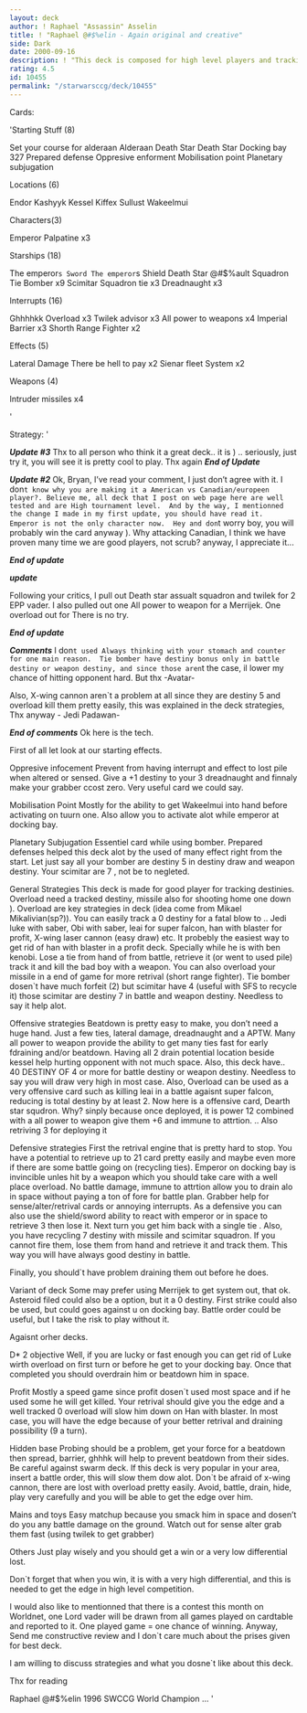 ```yaml
---
layout: deck
author: ! Raphael "Assassin" Asselin
title: ! "Raphael @#$%elin - Again original and creative"
side: Dark
date: 2000-09-16
description: ! "This deck is composed for high level players and tracking machines. Well played this deck is one of the best post D II deck out there."
rating: 4.5
id: 10455
permalink: "/starwarsccg/deck/10455"
---
```

Cards: 

'Starting Stuff (8)

Set your course for alderaan
Alderaan
Death Star
Death Star Docking bay 327
Prepared defense
Oppresive enforment
Mobilisation point
Planetary subjugation

Locations (6)

Endor
Kashyyk
Kessel
Kiffex
Sullust
Wakeelmui

Characters(3)

Emperor Palpatine x3

Starships (18)

The emperor`s Sword
The emperor`s Shield
Death Star @#$%ault Squadron
Tie Bomber x9
Scimitar Squadron tie x3
Dreadnaught x3

Interrupts (16)

Ghhhhkk
Overload x3
Twilek advisor x3
All power to weapons x4
Imperial Barrier x3
Shorth Range Fighter x2

Effects (5)

Lateral Damage
There be hell to pay x2
Sienar fleet System x2

Weapons (4)

Intruder missiles x4

'

Strategy: '

***Update #3***
Thx to all person who think it a great deck.. it is ) .. seriously, just try it, you will see it is pretty cool to play. Thx again
***End of Update***

***Update #2***
Ok, Bryan, I’ve read your comment, I just don’t agree with it.  I don`t know why you are making it a American vs Canadian/europeen player?. Believe me, all deck that I post on web page here are well tested and are High tournament level.  And by the way, I mentionned the change I made in my first update, you should have read it.  Emperor is not the only character now.  Hey and don`t worry boy, you will probably win the card anyway ). Why attacking Canadian, I think we have proven many time we are good players, not scrub? anyway, I appreciate it...

***End of update***


***update***

Following your critics, I pull out Death star assualt squadron and twilek for 2 EPP vader.  I also pulled out one All power to weapon for a Merrijek. One overload out for There is no try.

***End of update***

***Comments***
I don`t used Always thinking with your stomach and counter for one main reason.  Tie bomber have destiny bonus only in battle destiny or weapon destiny, and since those aren`t the case, il lower my chance of hitting opponent hard. But thx -Avatar-

Also, X-wing cannon aren`t a problem at all since they are destiny 5 and overload kill them pretty easily, this was explained in the deck strategies,  Thx anyway - Jedi Padawan-

***End of comments***
Ok here is the tech.

First of all let look at our starting effects.

Oppresive infocement Prevent from having interrupt and effect to lost pile when altered or sensed.  Give a +1 destiny to your 3 dreadnaught and finnaly make your grabber ccost zero.	Very useful card we could say.

Mobilisation Point Mostly for the ability to get Wakeelmui into hand before activating on tuurn one.  Also allow you to activate alot while emperor at docking bay.

Planetary Subjugation Essentiel card while using bomber. Prepared defenses helped this deck alot by the used of many effect right from the start.  Let just say all your bomber are destiny 5 in destiny draw and weapon destiny.  Your scimitar are 7 , not be to negleted.

General Strategies This deck is made for good player for tracking destinies.  Overload need a tracked destiny, missile also for shooting home one down ).  Overload are key strategies in deck (idea come from Mikael Mikalivian(sp?)).  You can easily track a 0 destiny for a fatal blow to .. Jedi luke with saber, Obi with saber, leai for super falcon, han with blaster for profit, X-wing laser cannon (easy draw) etc.  It probebly the easiest way to get rid of han with blaster in a profit deck. Specially while he is with ben kenobi.	Lose a tie from hand of from battle, retrieve it (or went to used pile) track it and kill the bad boy with a weapon.  You can also overload your missile in a end of game for more retrival (short range fighter). Tie bomber dosen`t have much forfeit (2) but scimitar have 4 (useful with SFS to recycle it) those scimitar are destiny 7 in battle and weapon destiny.  Needless to say it help alot.

Offensive strategies Beatdown is pretty easy to make, you don’t need a huge hand.  Just a few ties, lateral damage, dreadnaught and a APTW. Many all power to weapon provide the ability to get many ties fast for early fdraining and/or beatdown.  Having all 2 drain potential location beside kessel help hurting opponent with not much space.  Also, this deck have.. 40 DESTINY OF 4 or more for battle destiny or weapon destiny.  Needless to say you will draw very high in most case. Also, Overload can be used as a very offensive card such as killing leai in a battle agaisnt super falcon, reducing is total destiny by at least 2. Now here is a offensive card, Dearth star squdron.	Why? sinply because once deployed, it is power 12 combined with a all power to weapon give them +6 and immune to attrtion. .. Also retriving 3 for deploying it

Defensive strategies First the retrival engine that is pretty hard to stop.  You have a potential to retrieve up to 21 card pretty easily and maybe even more if there are some battle going on (recycling ties).  Emperor on docking bay is invincible unles hit by a weapon which you should take care with a well place overload.  No battle damage, immune to attrtion allow you to drain alo in space without paying a ton of fore for battle plan.  Grabber help for sense/alter/retrival cards or annoying interrupts.	As a defensive you can also use the shield/sword ability to react with emperor or in space to retrieve 3 then lose it.	Next turn you get him back with a single tie .	Also, you have recycling 7 destiny with missile and scimitar squadron.	If you cannot fire them, lose them from hand and retrieve it and track them.  This way you will have always good destiny in battle.

Finally, you should`t have problem draining them out before he does.

Variant of deck
Some may prefer using Merrijek to get system out, that ok.  Asteroid filed could also be a option, but it a 0 destiny. First strike could also be used, but could goes against u on docking bay. Battle order could be useful, but I take the risk to play without it.

Agaisnt orher decks.

D* 2 objective  Well, if you are lucky or fast enough you can get rid of Luke wirth overload on first turn or before he get to your docking bay.  Once that completed you should overdrain him or beatdown him in space.

Profit Mostly a speed game since profit dosen`t used most space and if he used some he will get killed.  Your retrival should give you the edge and a well tracked 0 overload will slow him down on Han with blaster.	In most case, you will have the edge because of your better retrival and draining possibility (9 a turn).

Hidden base Probing should be a problem, get your force for a beatdown then spread, barrier, ghhhk will help to prevent beatdown from their sides.  Be careful against swarm deck. If this deck is very popular in your area, insert a battle order, this will slow them dow alot.  Don`t be afraid of x-wing cannon, there are lost with overload pretty easily. Avoid, battle, drain, hide, play very carefully and you will be able to get the edge over him.

Mains and toys Easy matchup because you smack him in space and dosen’t do you any battle damage on the ground. Watch out for sense alter grab them fast (using twilek to get grabber)

Others Just play wisely and you should get a win or a very low differential lost.

Don`t forget that when you win, it is with a very high differential, and this is needed to get the edge in high level competition.

I would also like to mentionned that there is a contest this month on Worldnet, one Lord vader will be drawn from all games played on cardtable and reported to it.  One played game = one chance of winning.  Anyway, Send me constructive review and I don`t care much about the prises given for best deck.

I am willing to discuss strategies and what you dosne`t like about this deck.

Thx for reading

Raphael @#$%elin
1996 SWCCG World Champion ...
'
